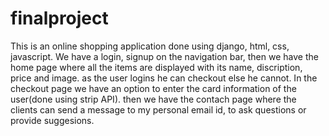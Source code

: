 # finalproject

This is an online shopping application done using django, html, css, javascript.
We have a login, signup on the navigation bar, then we have the home page where all the items are displayed with its name, discription, price and image.
as the user logins he can checkout else he cannot. In the checkout page we have an option to enter the card information of the user(done using strip API).
then we have the contach page where the clients can send a message to my personal email id, to ask questions or provide suggesions.